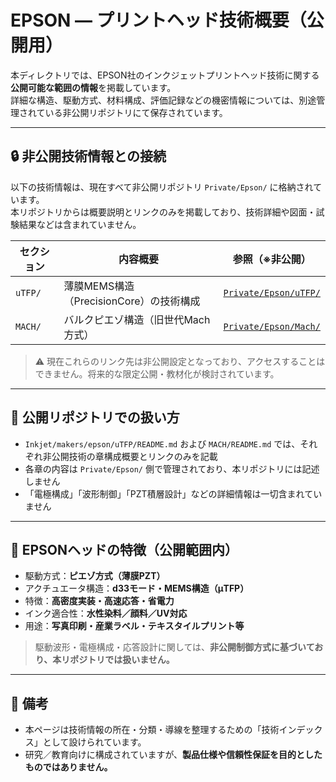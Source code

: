 # EPSON — プリントヘッド技術概要（公開用）

本ディレクトリでは、EPSON社のインクジェットプリントヘッド技術に関する**公開可能な範囲の情報**を掲載しています。  
詳細な構造、駆動方式、材料構成、評価記録などの機密情報については、別途管理されている非公開リポジトリにて保存されています。

---

## 🔒 非公開技術情報との接続

以下の技術情報は、現在すべて非公開リポジトリ `Private/Epson/` に格納されています。  
本リポジトリからは概要説明とリンクのみを掲載しており、技術詳細や図面・試験結果などは含まれていません。

| セクション | 内容概要                             | 参照（※非公開） |
|------------|--------------------------------------|------------------|
| `uTFP/`    | 薄膜MEMS構造（PrecisionCore）の技術構成 | [`Private/Epson/uTFP/`](https://github.com/Samizo-AITL/Private/tree/main/Epson/uTFP) |
| `MACH/`    | バルクピエゾ構造（旧世代Mach方式）     | [`Private/Epson/Mach/`](https://github.com/Samizo-AITL/Private/tree/main/Epson/Mach) |

> ⚠️ 現在これらのリンク先は非公開設定となっており、アクセスすることはできません。将来的な限定公開・教材化が検討されています。

---

## 🧭 公開リポジトリでの扱い方

- `Inkjet/makers/epson/uTFP/README.md` および `MACH/README.md` では、それぞれ非公開技術の章構成概要とリンクのみを記載
- 各章の内容は `Private/Epson/` 側で管理されており、本リポジトリには記述しません
- 「電極構成」「波形制御」「PZT積層設計」などの詳細情報は一切含まれていません

---

## 📘 EPSONヘッドの特徴（公開範囲内）

- 駆動方式：**ピエゾ方式（薄膜PZT）**
- アクチュエータ構造：**d33モード・MEMS構造（μTFP）**
- 特徴：**高密度実装・高速応答・省電力**
- インク適合性：**水性染料／顔料／UV対応**
- 用途：**写真印刷・産業ラベル・テキスタイルプリント等**

> 駆動波形・電極構成・応答設計に関しては、**非公開制御方式に基づいており、本リポジトリでは扱いません。**

---

## 📝 備考

- 本ページは技術情報の所在・分類・導線を整理するための「技術インデックス」として設けられています。
- 研究／教育向けに構成されていますが、**製品仕様や信頼性保証を目的としたものではありません。**
